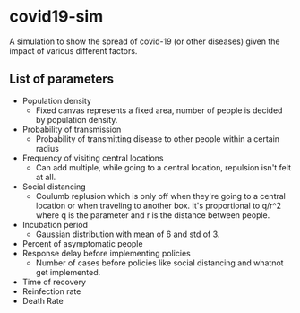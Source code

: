 # covid19-sim
A simulation to show the spread of covid-19 (or other diseases) given the impact of various different factors.

## List of parameters
* Population density
  * Fixed canvas represents a fixed area, number of people is decided by population density. 
* Probability of transmission
  * Probability of transmitting disease to other people within a certain radius
* Frequency of visiting central locations
  * Can add multiple, while going to a central location, repulsion isn't felt at all.
* Social distancing
  * Coulumb replusion which is only off when they're going to a central location or when traveling to another box. It's proportional to q/r^2 where q is the parameter and r is the distance between people.  
* Incubation period
  * Gaussian distribution with mean of 6 and std of 3.
* Percent of asymptomatic people
* Response delay before implementing policies
  * Number of cases before policies like social distancing and whatnot get implemented. 
* Time of recovery
* Reinfection rate 
* Death Rate